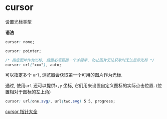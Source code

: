 # cursor

设置光标类型

**语法**

```css
cursor: none;

cursor: pointer;

/* 指定图片作为光标, 后面必须要接一个关键字, 防止图片无法获取时无法显示光标 */
cursor: url("xxx"), auto;
```

可以指定多个 `url`, 浏览器会获取第一个可用的图片作为光标.

通过, 使用`url` 还可以提供`x,y` 坐标, 它们用来设置自定义图标的实际点击位置. (位置相对于图标的左上角)

```css
cursor: url(one.svg), url(two.svg) 5 5, progress;
```


[cursor 指针大全](https://developer.mozilla.org/zh-CN/docs/Web/CSS/cursor)